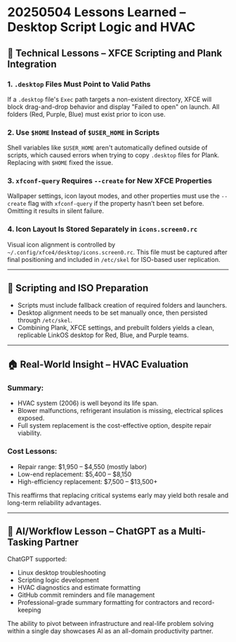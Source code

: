 # 20250504 Lessons Learned – Desktop Script Logic and HVAC

## 🔧 Technical Lessons – XFCE Scripting and Plank Integration

### 1. `.desktop` Files Must Point to Valid Paths
If a `.desktop` file's `Exec` path targets a non-existent directory, XFCE will block drag-and-drop behavior and display "Failed to open" on launch. All folders (Red, Purple, Blue) must exist prior to icon use.

### 2. Use `$HOME` Instead of `$USER_HOME` in Scripts
Shell variables like `$USER_HOME` aren't automatically defined outside of scripts, which caused errors when trying to copy `.desktop` files for Plank. Replacing with `$HOME` fixed the issue.

### 3. `xfconf-query` Requires `--create` for New XFCE Properties
Wallpaper settings, icon layout modes, and other properties must use the `--create` flag with `xfconf-query` if the property hasn’t been set before. Omitting it results in silent failure.

### 4. Icon Layout Is Stored Separately in `icons.screen0.rc`
Visual icon alignment is controlled by `~/.config/xfce4/desktop/icons.screen0.rc`. This file must be captured after final positioning and included in `/etc/skel` for ISO-based user replication.

---

## 🧰 Scripting and ISO Preparation

- Scripts must include fallback creation of required folders and launchers.
- Desktop alignment needs to be set manually once, then persisted through `/etc/skel`.
- Combining Plank, XFCE settings, and prebuilt folders yields a clean, replicable LinkOS desktop for Red, Blue, and Purple teams.

---

## 🏠 Real-World Insight – HVAC Evaluation

### Summary:
- HVAC system (2006) is well beyond its life span.
- Blower malfunctions, refrigerant insulation is missing, electrical splices exposed.
- Full system replacement is the cost-effective option, despite repair viability.

### Cost Lessons:
- Repair range: $1,950 – $4,550 (mostly labor)
- Low-end replacement: $5,400 – $8,150
- High-efficiency replacement: $7,500 – $13,500+

This reaffirms that replacing critical systems early may yield both resale and long-term reliability advantages.

---

## 🤖 AI/Workflow Lesson – ChatGPT as a Multi-Tasking Partner

ChatGPT supported:
- Linux desktop troubleshooting
- Scripting logic development
- HVAC diagnostics and estimate formatting
- GitHub commit reminders and file management
- Professional-grade summary formatting for contractors and record-keeping

The ability to pivot between infrastructure and real-life problem solving within a single day showcases AI as an all-domain productivity partner.
